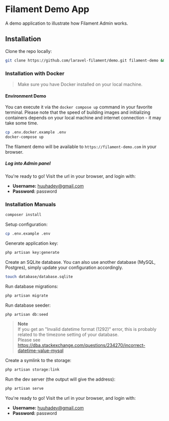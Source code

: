 # Filament Demo App

A demo application to illustrate how Filament Admin works.

## Installation

Clone the repo locally:

```sh
git clone https://github.com/laravel-filament/demo.git filament-demo && cd filament-demo
```

### Installation with Docker

> Make sure you have Docker installed on your local machine.

#### Environment Demo

You can execute it via the `docker compose up` command in your favorite terminal.
Please note that the speed of building images and initializing containers depends on your local machine and internet connection - it may take some time.

```bash
cp .env.docker.example .env
docker-compose up
```

The filament demo will be available to `https://filament-demo.com` in your browser.

#####  Log into Admin panel

You're ready to go! Visit the url in your browser, and login with:

-   **Username:** huuhadev@gmail.com
-   **Password:** password

### Installation Manuals

```sh
composer install
```

Setup configuration:

```sh
cp .env.example .env
```

Generate application key:

```sh
php artisan key:generate
```

Create an SQLite database. You can also use another database (MySQL, Postgres), simply update your configuration accordingly.

```sh
touch database/database.sqlite
```

Run database migrations:

```sh
php artisan migrate
```

Run database seeder:

```sh
php artisan db:seed
```

> **Note**  
> If you get an "Invalid datetime format (1292)" error, this is probably related to the timezone setting of your database.  
> Please see https://dba.stackexchange.com/questions/234270/incorrect-datetime-value-mysql


Create a symlink to the storage:

```sh
php artisan storage:link
```

Run the dev server (the output will give the address):

```sh
php artisan serve
```

You're ready to go! Visit the url in your browser, and login with:

-   **Username:** huuhadev@gmail.com
-   **Password:** password
